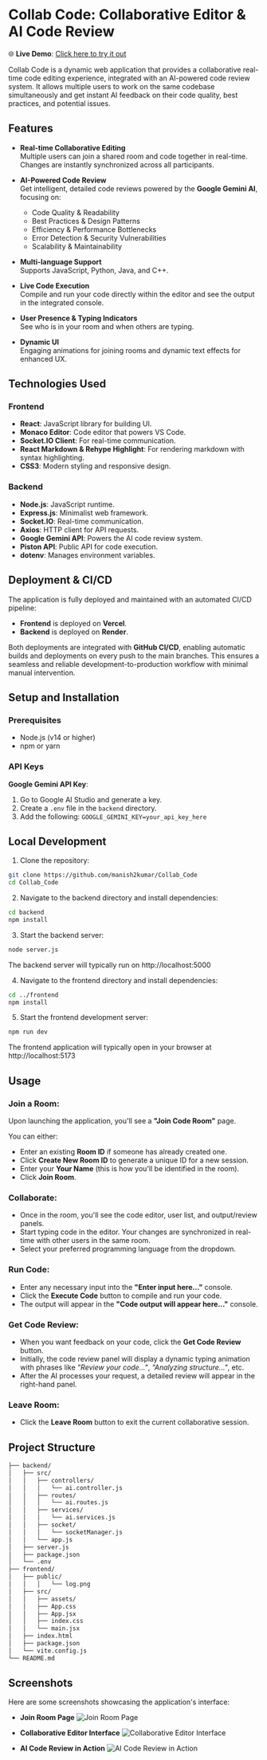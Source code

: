 # Collab Code: Collaborative Editor & AI Code Review 


🌐 **Live Demo**: [Click here to try it out](https://collab-code-sooty.vercel.app/)

Collab Code is a dynamic web application that provides a collaborative real-time code editing experience, integrated with an AI-powered code review system. It allows multiple users to work on the same codebase simultaneously and get instant AI feedback on their code quality, best practices, and potential issues.


## Features

- **Real-time Collaborative Editing**  
  Multiple users can join a shared room and code together in real-time. Changes are instantly synchronized across all participants.

- **AI-Powered Code Review**  
  Get intelligent, detailed code reviews powered by the **Google Gemini AI**, focusing on:
  - Code Quality & Readability  
  - Best Practices & Design Patterns  
  - Efficiency & Performance Bottlenecks  
  - Error Detection & Security Vulnerabilities  
  - Scalability & Maintainability

- **Multi-language Support**  
  Supports JavaScript, Python, Java, and C++.

- **Live Code Execution**  
  Compile and run your code directly within the editor and see the output in the integrated console.

- **User Presence & Typing Indicators**  
  See who is in your room and when others are typing.

- **Dynamic UI**  
  Engaging animations for joining rooms and dynamic text effects for enhanced UX.


## Technologies Used

### Frontend
- **React**: JavaScript library for building UI.
- **Monaco Editor**: Code editor that powers VS Code.
- **Socket.IO Client**: For real-time communication.
- **React Markdown & Rehype Highlight**: For rendering markdown with syntax highlighting.
- **CSS3**: Modern styling and responsive design.

### Backend
- **Node.js**: JavaScript runtime.
- **Express.js**: Minimalist web framework.
- **Socket.IO**: Real-time communication.
- **Axios**: HTTP client for API requests.
- **Google Gemini API**: Powers the AI code review system.
- **Piston API**: Public API for code execution.
- **dotenv**: Manages environment variables.

## Deployment & CI/CD

The application is fully deployed and maintained with an automated CI/CD pipeline:

- **Frontend** is deployed on **Vercel**.
- **Backend** is deployed on **Render**.

Both deployments are integrated with **GitHub CI/CD**, enabling automatic builds and deployments on every push to the main branches. This ensures a seamless and reliable development-to-production workflow with minimal manual intervention.
  

## Setup and Installation

### Prerequisites
- Node.js (v14 or higher)
- npm or yarn

### API Keys

**Google Gemini API Key**:
1. Go to Google AI Studio and generate a key.
2. Create a `.env` file in the `backend` directory.
3. Add the following:
`GOOGLE_GEMINI_KEY=your_api_key_here`
## Local Development

1. Clone the repository:

```bash
git clone https://github.com/manish2kumar/Collab_Code
cd Collab_Code
```
2. Navigate to the backend directory and install dependencies:

```bash
cd backend
npm install
```
3. Start the backend server:

```bash
node server.js
```
The backend server will typically run on http://localhost:5000

4. Navigate to the frontend directory and install dependencies:

```bash
cd ../frontend
npm install
```
5. Start the frontend development server:


```bash
npm run dev
```
The frontend application will typically open in your browser at http://localhost:5173

## Usage

### Join a Room:

Upon launching the application, you'll see a **"Join Code Room"** page.

You can either:

- Enter an existing **Room ID** if someone has already created one.
- Click **Create New Room ID** to generate a unique ID for a new session.
- Enter your **Your Name** (this is how you'll be identified in the room).
- Click **Join Room**.

### Collaborate:

- Once in the room, you'll see the code editor, user list, and output/review panels.
- Start typing code in the editor. Your changes are synchronized in real-time with other users in the same room.
- Select your preferred programming language from the dropdown.

### Run Code:

- Enter any necessary input into the **"Enter input here..."** console.
- Click the **Execute Code** button to compile and run your code.
- The output will appear in the **"Code output will appear here..."** console.

### Get Code Review:

- When you want feedback on your code, click the **Get Code Review** button.
- Initially, the code review panel will display a dynamic typing animation with phrases like *"Review your code..."*, *"Analyzing structure..."*, etc.
- After the AI processes your request, a detailed review will appear in the right-hand panel.

### Leave Room:

- Click the **Leave Room** button to exit the current collaborative session.

## Project Structure

```bash
├── backend/
│   ├── src/
│   │   ├── controllers/
│   │   │   └── ai.controller.js        
│   │   ├── routes/
│   │   │   └── ai.routes.js            
│   │   ├── services/
│   │   │   └── ai.services.js          
│   │   ├── socket/
│   │   │   └── socketManager.js   
│   │   └── app.js                    
│   ├── server.js                  
│   ├── package.json
│   └── .env                        
├── frontend/
│   ├── public/
│   │   │   └── log.png
│   ├── src/
│   │   ├── assets/
│   │   ├── App.css                
│   │   ├── App.jsx                 
│   │   ├── index.css               
│   │   └── main.jsx              
│   ├── index.html
│   ├── package.json
│   └── vite.config.js             
└── README.md
```           
## Screenshots

Here are some screenshots showcasing the application's interface:

- **Join Room Page**
  ![Join Room Page](https://github.com/manish2kumar/Collab_Code/blob/main/screenshorts/Join%20Room%20Page.png)

- **Collaborative Editor Interface**
  ![Collaborative Editor Interface](https://github.com/manish2kumar/Collab_Code/blob/main/screenshorts/Collaborative%20Editor%20Interface.png)

- **AI Code Review in Action**
  ![AI Code Review in Action](https://github.com/manish2kumar/Collab_Code/blob/main/screenshorts/AI%20Code%20Review%20in%20Action.png)
  
